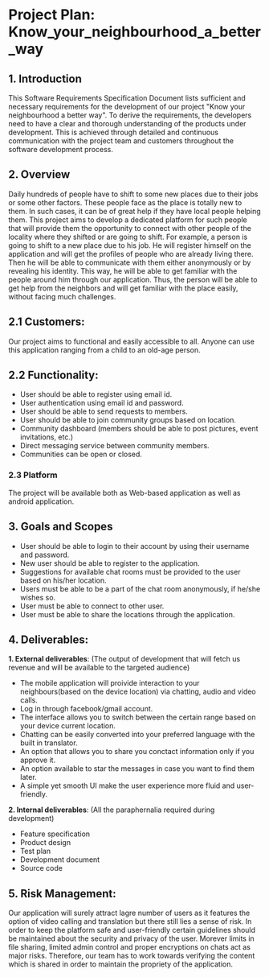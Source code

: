 # Project Plan: Know_your_neighbourhood_a_better_way

## 1. Introduction

This Software Requirements Specification Document lists sufficient and necessary requirements for the development of our project "Know your neighbourhood a better way". To derive the requirements, the developers need to have a clear and thorough understanding of the products under development. This is achieved through detailed and continuous communication with the project team and customers throughout the software development process.

## 2. Overview

Daily hundreds of people have to shift to some new places due to their jobs or some other factors. These people face as the place is totally new to them. In such cases, it can be of great help if they have local people helping them. This project aims to develop a dedicated platform for such people that will provide them the opportunity to connect with other people of the locality where they shifted or are going to shift. For example, a person is going to shift to a new place due to his job. He will register himself on the application and will get the profiles of people who are already living there. Then he will be able to communicate with them either anonymously or by revealing his identity. This way, he will be able to get familiar with the people around him through our application. Thus, the person will be able to get help from the neighbors and will get familiar with the place easily, without facing much challenges.

## 2.1  Customers:

Our project aims to functional and easily accessible to all. Anyone can use this application ranging from a child to an old-age person.

## 2.2 Functionality:

- User should be able to register using email id.
- User authentication using email id and password.
- User should be able to send requests to members.
- User should be able to join community groups based on location.
- Community dashboard (members should be able to post pictures, event invitations, etc.)
- Direct messaging service between community members.
- Communities can be open or closed.

### 2.3 Platform

The project will be available both as Web-based application as well as android application.

## 3. Goals and Scopes

- User should be able to login to their account by using their username and password.
- New user should be able to register to the application.
- Suggestions for available chat rooms must be provided to the user based on his/her location.
- Users must be able to be a part of the chat room anonymously, if he/she wishes so.
- User must be able to connect to other user.
- User must be able to share the locations through the application.

## 4. Deliverables:

**1. External deliverables**: (The output of development that will fetch us revenue and will be available to the targeted audience)

 - The mobile application will proivide interaction to your neighbours(based on the device location) via chatting, audio and video calls.
 - Log in through facebook/gmail account.
 - The interface allows you to switch between the certain range based on your device current location.
 - Chatting can be easily converted into your preferred language with the built in translator.
 - An option that allows you to share you conctact information only if you approve it.
 - An option available to star the messages in case you want to find them later.
 - A simple yet smooth UI make the user experience more fluid and user-friendly.

**2. Internal deliverables**: (All the paraphernalia required during development)

 -	Feature specification
 -	Product design
 -	Test plan
 -	Development document
 -	Source code

## 5. Risk Management: 

Our application will surely attract lagre number of users as it features the option of video calling and translation but there still lies a  sense of risk. 
In order to keep the platform safe and user-friendly certain guidelines should be maintained about the security and privacy of the user. 
Morever limits in file sharing, limited admin control and proper encryptions on chats act as major risks. Therefore, our team has to work towards
verifying the content which is shared in order to maintain the propriety of the application.
